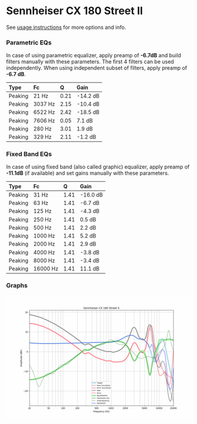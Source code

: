 # Sennheiser CX 180 Street II
See [usage instructions](https://github.com/jaakkopasanen/AutoEq#usage) for more options and info.

### Parametric EQs
In case of using parametric equalizer, apply preamp of **-6.7dB** and build filters manually
with these parameters. The first 4 filters can be used independently.
When using independent subset of filters, apply preamp of **-6.7 dB**.

| Type    | Fc      |    Q | Gain     |
|:--------|:--------|:-----|:---------|
| Peaking | 21 Hz   | 0.21 | -14.2 dB |
| Peaking | 3037 Hz | 2.15 | -10.4 dB |
| Peaking | 6522 Hz | 2.42 | -18.5 dB |
| Peaking | 7606 Hz | 0.05 | 7.1 dB   |
| Peaking | 280 Hz  | 3.01 | 1.9 dB   |
| Peaking | 329 Hz  | 2.11 | -1.2 dB  |

### Fixed Band EQs
In case of using fixed band (also called graphic) equalizer, apply preamp of **-11.1dB**
(if available) and set gains manually with these parameters.

| Type    | Fc       |    Q | Gain     |
|:--------|:---------|:-----|:---------|
| Peaking | 31 Hz    | 1.41 | -16.0 dB |
| Peaking | 63 Hz    | 1.41 | -6.7 dB  |
| Peaking | 125 Hz   | 1.41 | -4.3 dB  |
| Peaking | 250 Hz   | 1.41 | 0.5 dB   |
| Peaking | 500 Hz   | 1.41 | 2.2 dB   |
| Peaking | 1000 Hz  | 1.41 | 5.2 dB   |
| Peaking | 2000 Hz  | 1.41 | 2.9 dB   |
| Peaking | 4000 Hz  | 1.41 | -3.8 dB  |
| Peaking | 8000 Hz  | 1.41 | -3.4 dB  |
| Peaking | 16000 Hz | 1.41 | 11.1 dB  |

### Graphs
![](./Sennheiser%20CX%20180%20Street%20II.png)
